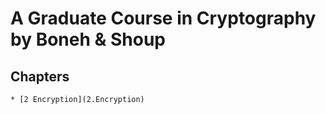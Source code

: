 # A Graduate Course in Cryptography by Boneh & Shoup

## Chapters
    * [2 Encryption](2.Encryption) 
